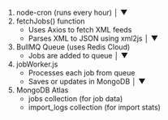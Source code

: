 1. node-cron (runs every hour)
        │
        ▼
2. fetchJobs() function
    - Uses Axios to fetch XML feeds
    - Parses XML to JSON using xml2js
        │
        ▼
3. BullMQ Queue (uses Redis Cloud)
    - Jobs are added to queue
        │
        ▼
4. jobWorker.js
    - Processes each job from queue
    - Saves or updates in MongoDB
        │
        ▼
5. MongoDB Atlas
    - jobs collection (for job data)
    - import_logs collection (for import stats)

